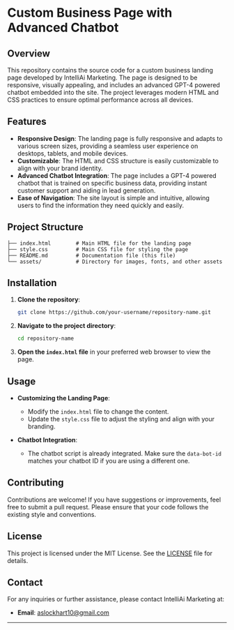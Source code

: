 

# Custom Business Page with Advanced Chatbot

## Overview

This repository contains the source code for a custom business landing page developed by IntelliAi Marketing. The page is designed to be responsive, visually appealing, and includes an advanced GPT-4 powered chatbot embedded into the site. The project leverages modern HTML and CSS practices to ensure optimal performance across all devices.

## Features

- **Responsive Design**: The landing page is fully responsive and adapts to various screen sizes, providing a seamless user experience on desktops, tablets, and mobile devices.
- **Customizable**: The HTML and CSS structure is easily customizable to align with your brand identity.
- **Advanced Chatbot Integration**: The page includes a GPT-4 powered chatbot that is trained on specific business data, providing instant customer support and aiding in lead generation.
- **Ease of Navigation**: The site layout is simple and intuitive, allowing users to find the information they need quickly and easily.

## Project Structure

```plaintext
├── index.html        # Main HTML file for the landing page
├── style.css         # Main CSS file for styling the page
├── README.md         # Documentation file (this file)
└── assets/           # Directory for images, fonts, and other assets
```

## Installation

1. **Clone the repository**:
   ```bash
   git clone https://github.com/your-username/repository-name.git
   ```

2. **Navigate to the project directory**:
   ```bash
   cd repository-name
   ```

3. **Open the `index.html` file** in your preferred web browser to view the page.

## Usage

- **Customizing the Landing Page**:
  - Modify the `index.html` file to change the content.
  - Update the `style.css` file to adjust the styling and align with your branding.
  
- **Chatbot Integration**:
  - The chatbot script is already integrated. Make sure the `data-bot-id` matches your chatbot ID if you are using a different one.

## Contributing

Contributions are welcome! If you have suggestions or improvements, feel free to submit a pull request. Please ensure that your code follows the existing style and conventions.

## License

This project is licensed under the MIT License. See the [LICENSE](LICENSE) file for details.

## Contact

For any inquiries or further assistance, please contact IntelliAi Marketing at:

- **Email**: aslockhart10@gmail.com

---

 
